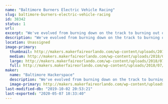 ```yaml
---
name: "Baltimore Burners Electric Vehicle Racing"
slug: baltimore-burners-electric-vehicle-racing
id: 38342
status: 1
url: 
excerpt: "We've evolved from burning down on the track to burning out on the track! Along the way we've built art cars, fun cars, fast cars, and the legendary TrainRex. Stay tuned for our next wacky adventure!"
description: "We've evolved from burning down on the track to burning out on the track! Along the way we've built art cars, fun cars, fast cars, and the legendary TrainRex. Stay tuned for our next wacky adventure!"
location: Unassigned
image-primary:
  thumbnail: http://makers.makerfaireorlando.com/wp-content/uploads/2018/07/wide_BaHa-1-150x150.png
  medium: http://makers.makerfaireorlando.com/wp-content/uploads/2018/07/wide_BaHa-1-300x225.png
  large: http://makers.makerfaireorlando.com/wp-content/uploads/2018/07/wide_BaHa-1.png
  full: http://makers.makerfaireorlando.com/wp-content/uploads/2018/07/wide_BaHa-1.png
maker:
  name: "Baltimore Hackerspace"
  description: "We've evolved from burning down on the track to burning out on the track! Along the way we've built art cars, fun cars, fast cars, and the legendary TrainRex. Stay tuned for our next wacky adventure!"
  image-primary: http://makers.makerfaireorlando.com/wp-content/uploads/2018/07/wide_BaHa.png
last-modified-db: "2019-10-02 20:53:21"
last-exported: "2020-05-07 10:33:40"
---
```

